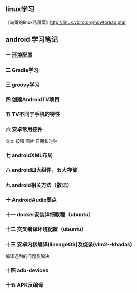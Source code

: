 ## linux学习
《鸟哥的linux私房菜》http://linux.vbird.org/howtoread.php
## android 学习笔记
### 一 [环境配置](https://github.com/gaoynui/Android-learning/blob/master/%E4%B8%80%20%E7%8E%AF%E5%A2%83%E9%85%8D%E7%BD%AE.md)
### 二 Gradle学习
### 三 groovy学习
### 四 创建AndroidTV项目
### 五 TV不同于手机的特性
### 六 安卓常用控件
文本 按钮 图片 日期和时钟
### 七 androidXML布局
### 八 android四大组件，五大存储
### 九 android相关方法（散记）
### 十 AndroidAudio要点
### 十一 docker安装详细教程（ubuntu）
### 十二 交叉编译环境配置（ubuntu）
### 十三 安卓内核编译(lineageOS)及烧录(vim2--khadas)
编译遇到的问题及解决
### 十四 adb-devices
### 十五 APK反编译
